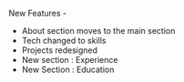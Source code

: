 New Features - 
- About section moves to the main section
- Tech changed to skills
- Projects redesigned
- New section : Experience 
- New Section : Education
